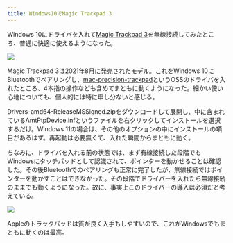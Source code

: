 ```yaml
---
title: Windows10でMagic Trackpad 3
---
```

Windows 10にドライバを入れて[Magic Trackpad 3](https://www.amazon.co.jp/dp/B09BTT6FJ9)を無線接続してみたところ、普通に快適に使えるようになった。

![](https://lh3.googleusercontent.com/docs/ADP-6oHz4ZbruQWb5kl0ZJd1o1s1RXkMKl5zPNb9aM6Mmx-y_xLvHgxkXBMMz5xL1QybMVuYhOruZWLR0XX9RSD7PK0KO2Qn_eR53C6vqdeubIMc1bfjaoXdkPU7SPvLPltc3Sv-SHwN3GyGVBk6Er_RvJ48puX-CA-2-yjNaY-joIyI8zhwoZPvEBUDb2PzF4of5CQTiWgC9uZzy6c4XXNDc_dlHedGnxB11cLCTnZaF2cOIsYWA_zfZ-4Nsl2mJp7T2to2f11JvZKsCOWosKTc_AJL50J1lIFcCdV8AUd4GQW6tF-b5LCOtBRmHlvSYJgU-4dM2570KjqgzWuDUKUiMuPAgdMiyxxMDgh8Oenu9DPVPE411Q7jE9SQaYGdm7ZYLk5433kBuazJBQvMeyS89lrOHJTG2cp557Fxp9YTcWrPSkAoDcOZ3llWHsyBm-jysyupmJHrlNqV1UE9MeAbK0ElL0q0ZIL0yWu-1F6mT1-v9WfAHM9DPRo7jajGm9IM32dbpUU576iKnnUu8wgwq4LA0JOmlasSnmfjOdOw9EaTkQ2NHFxkEAf6ZuBDjwGbwOIR2iKFhPFg_kzIpHAixPERsfI1WA-vMoaB_hdOL7Uw-6PVpltVqVjY5VkgPf9Vb1ckJ-XsTTwXq2nm2o9WgprjfDO1UcF8VIWsYit0jkDqy5JCgwbeH8HPtpnY7bI8s6Ilme8mn_LU82m-w4sYNb81OsrELB6UheYLOd-pIwMvUkNBZaCEQwT7tw3Ax589uAF0zVvygr30WERC3QqBBWa36zwhbjBlhkO_l0XIOsMGDtTs7XZmdb7Xt8DGdTIO7TvL5BuUrbw0cAL_QemdPeC66a_fgArHFy2oiy_10-15tQpQP_xAAnU3WN-3Xr6uiNsbSCCpwPq1MDwHfV0ZVCXu5jNLADp68KWZ05niVSz5Mqt0jLakyOxfC7fO6SkqKcEDSQhJBZqnikaK1bp83u48TKPrDkUaEDqx7z8CVs34bNaWFywSx1lQMqhHwyQfVRJQkWeVDpATjMb_VfBSJFH6hyqSpAn-BboLZ60b67MZjPe2Jt5Plj1lbwy5FXnLyjBg9SqCheMR1_WUu8INDWpIHLQxiD5crg23TD3FE3UlfiCMsuKbj7CMqYgOvoPhf3bRAOoBPWtpRzzMYklYSPwcrsm0joBecjyKdbhzNz0K7jPHFTV9_OopA5y9PY2th7FNVTVnzckzndwWWK2YEw2ZdgGIhSOObbORVai9Gd_qP1eEGw)

Magic Trackpad 3は2021年8月に発売されたモデル。これをWindows 10にBluetoothでペアリングし、[mac-precision-trackpad](https://github.com/imbushuo/mac-precision-touchpad)というOSSのドライバを入れたところ、4本指の操作なども含めてまともに動くようになった。細かい使い心地についても、個人的には特に申し分ないと感じる。

Drivers-amd64-ReleaseMSSigned.zipをダウンロードして展開し、中に含まれているAmtPtpDevice.infというファイルを右クリックしてインストールを選択するだけ。Windows 11の場合は、その他のオプションの中にインストールの項目があるはず。再起動は必要無くて、入れた瞬間からまともに動く。

ちなみに、ドライバを入れる前の状態では、まず有線接続した段階でもWindowsにタッチパッドとして認識されて、ポインターを動かせることは確認した。その後Bluetoothでのペアリングも正常に完了したが、無線接続ではポインターを動かすことはできなかった。その段階でドライバーを入れたら無線接続のままでも動くようになった。故に、事実上このドライバーの導入は必須だと考えている。

![](https://lh3.googleusercontent.com/docs/ADP-6oFwo3nUSurxicV6KDSxHqt75Rt_UDehSSGLx73UTRFwwhrTXZeBKrLNrd0c3tmqYLoZXTqstA5xGvoI5bIp3h1hk4S2RWijXYsVzN1HO-l_nizI6ukXi4RNkthuR-HytLrS1K_O-iAGQKJ_JyIv5PVBFHe8ucsVsS1MDGkcQchHStbJ4n2-4M4Lzi69jcVxOCRvDKC3mO_GBaJG9hpEvEJ6EuZUY65EgT3aQJ59Z2wMTk7ay1ns84uxRIXsehDTo2Zl6EWfOgIYGZKrwIFFnV7W7HfLTdltUQT9Iw-pCFYwJiulMUXlZ6qx_0QL8256545znYiQkXga7-IB9dvpvwrrtBcmIWhiBd8MlKeBiGNhlBZKTe0WU4BBUwIORe5Y1T_8VBowr_uiwplUx4sKvkPNaMW7dNvwl3Uz359vXl60Y5CprWcijymCQtN3y73vNa4Ak4tOL6hsbz1L7G0LfYUU0tFvLe1NyoddKFnY0V682n1atcvmpM_qd1UtDinRyGLt6RVdcatzPfxjn7seagijUWIgo3Df_eVg_dGmI0BgCkpF8CIXe9GhgWA6TrKueXTURM6-Wdk8v234G__eAj9FoNmQHO7vv6RSlSqdbQ_venK81aqyN2c3J6u2cprikV3jV6m3DT1soHio1XWNKSd8tVAJaL57INqpS7XpsVDSdsnFfP81ni2eiZt8s05MvAKNZvYqZUFtzl0QYMnGrnT9GXQhLc6-Z2fXfgWjXS2LFhIzuYmqxBD0HVuLXTArf8n2g5Xlib2c8q_hnqOKTJOoJ8LtknuzNO2wSeXzjHm-M6RHwmpV04sWKQ9CnDRlEf9Yg25s3MsfDgLK-uGPDrI-Egt0jTQKwbV76I0oK9dzKKEiX5o10Hbifhegn9tsv2AGZt6mD5Hp4EfdzZSAvkL0p0WO-yT2IT98NzDIAp2VygvhES0SA7oG1r3tZKITzrA7VXDNda5JLyz6RdHlYC6CtDI3IIw2EYSBZEFN5zAwNHWn1hdgbXEYijr37tEfBKjkJaDNul1wzykt2CutPf16QQEUOu9RFR3GL5_tBUsz_MnkifF9ufndU_GUZQ-x77PmNcY9Lz31wc8KnkZZT0iHxmy0Ph4z7-SNSOOKfhaGdl2Gw6fXDF5fK--QnK0QrYkDWXHcM8dZu2_YmHL2ZxLWVBanin6EdJJZoM2kLoIHe1SuKpIs7fSZmLDZoYyRmAbMx3rPzWq2fOTbz-EiF5JB8LjkgC6L0YcemATTAlpW0vBr8g)

Appleのトラックパッドは質が良く入手もしやすいので、これがWindowsでもまともに動くのは最高。
